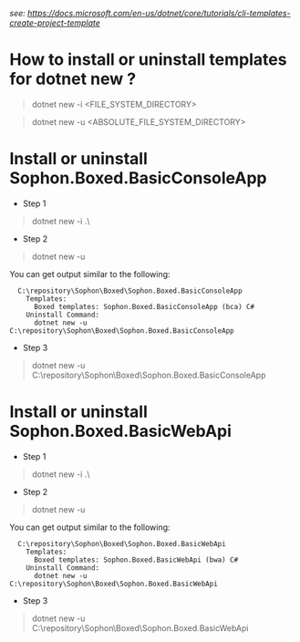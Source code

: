 *see: https://docs.microsoft.com/en-us/dotnet/core/tutorials/cli-templates-create-project-template*
# How to install or uninstall templates for dotnet new ?

> dotnet new -i <FILE_SYSTEM_DIRECTORY>

> dotnet new -u <ABSOLUTE_FILE_SYSTEM_DIRECTORY>

# Install or uninstall Sophon.Boxed.BasicConsoleApp

- Step 1
> dotnet new -i .\

- Step 2
> dotnet new -u
> 
You can get output similar to the following: 
```
  C:\repository\Sophon\Boxed\Sophon.Boxed.BasicConsoleApp
    Templates:
      Boxed templates: Sophon.Boxed.BasicConsoleApp (bca) C#
    Uninstall Command:
      dotnet new -u C:\repository\Sophon\Boxed\Sophon.Boxed.BasicConsoleApp
```
- Step 3
> dotnet new -u C:\repository\Sophon\Boxed\Sophon.Boxed.BasicConsoleApp

# Install or uninstall Sophon.Boxed.BasicWebApi

- Step 1
> dotnet new -i .\

- Step 2
> dotnet new -u
> 
You can get output similar to the following: 
```
  C:\repository\Sophon\Boxed\Sophon.Boxed.BasicWebApi
    Templates:
      Boxed templates: Sophon.Boxed.BasicWebApi (bwa) C#
    Uninstall Command:
      dotnet new -u C:\repository\Sophon\Boxed\Sophon.Boxed.BasicWebApi
```
- Step 3
> dotnet new -u C:\repository\Sophon\Boxed\Sophon.Boxed.BasicWebApi


